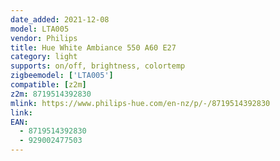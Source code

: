 ```yaml
---
date_added: 2021-12-08
model: LTA005
vendor: Philips
title: Hue White Ambiance 550 A60 E27 
category: light
supports: on/off, brightness, colortemp
zigbeemodel: ['LTA005']
compatible: [z2m]
z2m: 8719514392830
mlink: https://www.philips-hue.com/en-nz/p/-/8719514392830
link:
EAN:
  - 8719514392830
  - 929002477503
---
```

